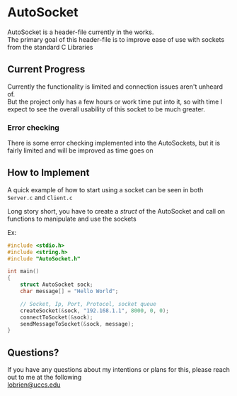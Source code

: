 # AutoSocket

AutoSocket is a header-file currently in the works.  
The primary goal of this header-file is to improve ease of use with sockets from the standard C Libraries

## Current Progress

Currently the functionality is limited and connection issues aren't unheard of.  
But the project only has a few hours or work time put into it, so with time I expect to see the overall usability of this socket to be much greater.

### Error checking

There is some error checking implemented into the AutoSockets, but it is fairly limited and will be improved as time goes on

## How to Implement

A quick example of how to start using a socket can be seen in both `Server.c` and `Client.c`

Long story short, you have to create a _struct_ of the AutoSocket and call on functions to manipulate and use the sockets

Ex:
```C
#include <stdio.h>
#include <string.h>
#include "AutoSocket.h"

int main()
{
    struct AutoSocket sock;
    char message[] = "Hello World";

    // Socket, Ip, Port, Protocol, socket queue
    createSocket(&sock, "192.168.1.1", 8000, 0, 0);
    connectToSocket(&sock);
    sendMessageToSocket(&sock, message);
}
```

## Questions?

If you have any questions about my intentions or plans for this, please reach out to me at the following  
[lobrien@uccs.edu]()